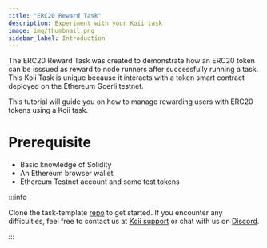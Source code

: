 ```yaml
---
title: "ERC20 Reward Task"
description: Experiment with your Koii task
image: img/thumbnail.png
sidebar_label: Introduction
---
```


The ERC20 Reward Task was created to demonstrate how an ERC20 token can be isssued as reward to node runners after successfully running a task. This Koii Task is unique because it interacts with a token smart contract deployed on the Ethereum Goerli testnet. 

This tutorial will guide you on how to manage rewarding users with ERC20 tokens using a Koii task.

# Prerequisite

- Basic knowledge of Solidity
- An Ethereum browser wallet
- Ethereum Testnet account and some test tokens

:::info

Clone the task-template [repo](https://github.com/koii-network/task-template) to get started. If you encounter any difficulties, feel free to contact us at [Koii support](https://share.hsforms.com/1Nmy8p6zWSN2J2skJn5EcOQc20dg) or chat with us on [Discord](https://discord.com/invite/koii).

:::
